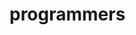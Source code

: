 # programmers

<!--
## 카카오

### 2022 KAKAO TECH INTERNSHIP
|제목|난이도|풀이|
|-----|---|---|
|성격 유형 검사하기|Lv.1|코드|
|두 큐 합 같게 만들기|Lv.2|코드|

### 2022 KAKAO BLIND RECRUITMENT
|제목|난이도|풀이|
|-----|---|---|
|신고 결과 받기|Lv.1|코드|
|K진수에서 소수 개수 구하기|Lv.2|코드|
|주차 요금 계산|Lv.2|코드|

### 2021 KAKAO BLIND RECRUITMENT
|제목|난이도|풀이|
|-----|---|---|
|신규 아이디 추천|Lv.1|코드|

### 2020 KAKAO BLIND RECRUITMENT
<br>

### 2019 KAKAO BLIND RECRUITMENT
|제목|난이도|풀이|
|-----|---|---|
|실패율|Lv.1|코드|
|오픈채팅방|Lv.2|코드|

### 2018 KAKAO BLIND RECRUITMENT
- 1차

|제목|난이도|풀이|
|-----|---|---|
|비밀지도|Lv.1|코드|
|다트게임|Lv.1|코드|
|캐시|Lv.2|코드|

### 2021 카카오 채용 연계형 인턴십
|제목|난이도|풀이|
|-----|---|---|
|숫자 문자열과 영단어|Lv.1|코드|

### 2020 카카오 인턴십
|제목|난이도|풀이|
|-----|---|---|
|키패드 누르기|Lv.1|코드|

### 2019 카카오 개발자 겨울 인턴십
|제목|난이도|풀이|
|-----|---|---|
|크레인 인형뽑기 게임|Lv.1|코드|
|튜플|Lv.2|코드|

### 2017 카카오 코드 본선
<br>

### 2017 카카오 코드 예선
|제목|난이도|풀이|
|-----|---|---|
|카카오 프렌즈 컬러링북|Lv.2|코드|

-->